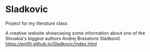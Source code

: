 # Sladkovic
Project for my literature class

A creative website showcasing some information about one of the Slovakia's biggest authors Andrej Braxatoris Sládkovič  
https://em1tt.github.io/Sladkovic/index.html
